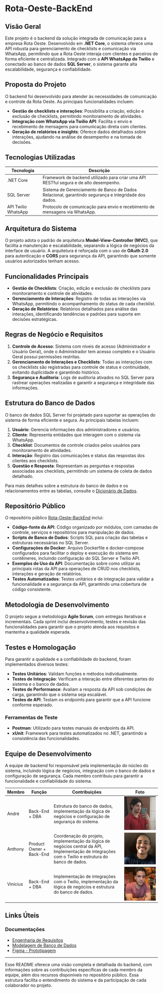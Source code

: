 # Rota-Oeste-BackEnd

## Visão Geral

Este projeto é o backend da solução integrada de comunicação para a empresa Rota Oeste. Desenvolvido em **.NET Core**, o sistema oferece uma API robusta para gerenciamento de checklists e comunicação via WhatsApp, permitindo que a Rota Oeste interaja com clientes e parceiros de forma eficiente e centralizada. Integrado com a **API WhatsApp do Twilio** e conectado ao banco de dados **SQL Server**, o sistema garante alta escalabilidade, segurança e confiabilidade.

## Proposta do Projeto

O backend foi desenvolvido para atender às necessidades de comunicação e controle da Rota Oeste. As principais funcionalidades incluem:

- **Gestão de checklists e interações**: Possibilita a criação, edição e exclusão de checklists, permitindo monitoramento de atividades.
- **Integração com WhatsApp via Twilio API**: Facilita o envio e recebimento de mensagens para comunicação direta com clientes.
- **Geração de relatórios e insights**: Oferece dados detalhados sobre interações, ajudando na análise de desempenho e na tomada de decisões.

## Tecnologias Utilizadas

| Tecnologia      | Descrição                                                                                       |
|-----------------|-------------------------------------------------------------------------------------------------|
| .NET Core       | Framework de backend utilizado para criar uma API RESTful segura e de alto desempenho.          |
| SQL Server      | Sistema de Gerenciamento de Banco de Dados Relacional, garantindo segurança e integridade dos dados. |
| API Twilio WhatsApp | Protocolo de comunicação para envio e recebimento de mensagens via WhatsApp.                  |

## Arquitetura do Sistema

O projeto adota o padrão de arquitetura **Model-View-Controller (MVC)**, que facilita a manutenção e escalabilidade, separando a lógica de negócios da interface de usuário. A arquitetura é reforçada com o uso de **OAuth 2.0** para autenticação e **CORS** para segurança da API, garantindo que somente usuários autorizados tenham acesso.

## Funcionalidades Principais

- **Gestão de Checklists**: Criação, edição e exclusão de checklists para monitoramento e controle de atividades.
- **Gerenciamento de Interações**: Registro de todas as interações via WhatsApp, permitindo o acompanhamento do status de cada checklist.
- **Geração de Relatórios**: Relatórios detalhados para análise das interações, identificando tendências e padrões para suporte em decisões estratégicas.

## Regras de Negócio e Requisitos

1. **Controle de Acesso**: Sistema com níveis de acesso (Administrador e Usuário Geral), onde o Administrador tem acesso completo e o Usuário Geral possui permissões restritas.
2. **Gerenciamento de Interações e Checklists**: Todas as interações com os checklists são registradas para controle de status e continuidade, evitando duplicidade e garantindo histórico.
3. **Segurança e Auditoria**: Logs de auditoria ativados no SQL Server para rastrear operações realizadas e garantir a segurança e integridade das informações.

## Estrutura do Banco de Dados

O banco de dados SQL Server foi projetado para suportar as operações do sistema de forma eficiente e segura. As principais tabelas incluem:

1. **Usuário**: Gerencia informações dos administradores e usuários.
2. **Cliente**: Representa entidades que interagem com o sistema via WhatsApp.
3. **Checklist**: Documentos de controle criados pelos usuários para monitoramento de atividades.
4. **Interação**: Registro das comunicações e status das respostas dos clientes aos checklists.
5. **Questão e Resposta**: Representam as perguntas e respostas associadas aos checklists, permitindo um sistema de coleta de dados detalhado.

Para mais detalhes sobre a estrutura do banco de dados e os relacionamentos entre as tabelas, consulte o [Dicionário de Dados](https://pt.overleaf.com/read/vdwdjvqvtwwr#5cba88).

## Repositório Público

O repositório público [Rota-Oeste-BackEnd](https://github.com/pereiraR3/Rota-Oeste-BackEnd) inclui:

- **Código-fonte da API**: Código organizado por módulos, com camadas de controle, serviços e repositórios para manipulação de dados.
- **Scripts de Banco de Dados**: Scripts SQL para criação das tabelas e estruturas necessárias no SQL Server.
- **Configurações do Docker**: Arquivo Dockerfile e docker-compose configurados para facilitar o deploy e execução do sistema em contêineres, incluindo configuração do SQL Server e Twilio API.
- **Exemplos de Uso da API**: Documentação sobre como utilizar as principais rotas da API para operações de CRUD nos checklists, interações e geração de relatórios.
- **Testes Automatizados**: Testes unitários e de integração para validar a funcionalidade e a segurança da API, garantindo uma cobertura de código consistente.

## Metodologia de Desenvolvimento

O projeto segue a metodologia **Agile Scrum**, com entregas iterativas e incrementais. Cada sprint inclui desenvolvimento, testes e revisão das funcionalidades para garantir que o projeto atenda aos requisitos e mantenha a qualidade esperada.

## Testes e Homologação

Para garantir a qualidade e a confiabilidade do backend, foram implementados diversos testes:

- **Testes Unitários**: Validam funções e métodos individualmente.
- **Testes de Integração**: Verificam a interação entre diferentes partes do sistema e o banco de dados.
- **Testes de Performance**: Avaliam a resposta da API sob condições de carga, garantindo que o sistema seja escalável.
- **Testes de API**: Testam os endpoints para garantir que a API funcione conforme esperado.

### Ferramentas de Teste

- **Postman**: Utilizado para testes manuais de endpoints da API.
- **xUnit**: Framework para testes automatizados no .NET, garantindo a consistência das funcionalidades.

## Equipe de Desenvolvimento

A equipe de backend foi responsável pela implementação do núcleo do sistema, incluindo lógica de negócios, integração com o banco de dados e configuração de segurança. Cada membro contribuiu para garantir a funcionalidade e confiabilidade do sistema.

| Membro        | Função                | Contribuições                                           | Foto                                  |
|---------------|-----------------------|---------------------------------------------------------|----------------------------------------|
| André         | Back-End + DBA        | Estrutura do banco de dados, implementação da lógica de negócios e configuração de segurança do sistema. | ![André](equipe/andre.png)           |
| Anthony       | Product Owner + Back-End | Coordenação do projeto, implementação da lógica de negócios central da API, Implementação de integrações com o Twilio e estrutura do banco de dados. | ![Anthony](equipe/anthony.png)       |
| Vinícius      | Back-End + DBA        | Implementação de integrações com o Twilio, implementação da lógica de negócios e estrutura do banco de dados. | ![Vinícius](equipe/vinicius.png)     |

## Links Úteis

### Documentações

- [Engenharia de Requisitos](https://pt.overleaf.com/read/frtcrbrscwgs#5915a5)
- [Modelagem de Banco de Dados](https://pt.overleaf.com/read/vdwdjvqvtwwr#5cba88)
- [Figma - Prototipagem](https://www.figma.com/design/nwaVccYxXjauVKnK2g10S5/Prototipagem---Desafio-da-Rota-Oeste?node-id=0-1&t=mXpimYtfWCtENctq-1)

---

Esse README oferece uma visão completa e detalhada do backend, com informações sobre as contribuições específicas de cada membro da equipe, além dos recursos disponíveis no repositório público. Essa estrutura facilita o entendimento do sistema e da participação de cada colaborador no projeto.
